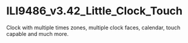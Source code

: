 # ILI9486_v3.42_Little_Clock_Touch
Clock with multiple times zones, multiple clock faces, calendar, touch capable and much more.
